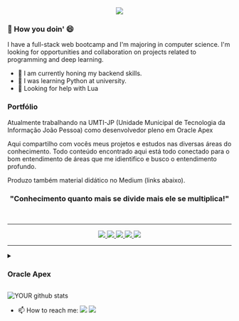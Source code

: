<div align="center">
<img src="https://user-images.githubusercontent.com/117988335/235032522-1da6f9e3-6353-4a2e-a146-c7205a106d04.png">
</div>


### 👋 How you doin' 😄
I have a full-stack web bootcamp and I'm majoring in computer science. I'm looking for opportunities and collaboration on projects related to programming and deep learning.

- 🔭 I am currently honing my backend skills.
- 🌱 I was learning Python at university.
- 🤔 Looking for help with Lua

### Portfólio

Atualmente trabalhando na UMTI-JP (Unidade Municipal de Tecnologia da Informação João Pessoa) como desenvolvedor pleno em Oracle Apex


Aqui compartilho com vocês meus projetos e estudos nas diversas áreas do conhecimento. 
Todo conteúdo encontrado aqui está todo conectado para o bom entendimento de áreas que me idientifico e busco o entendimento profundo. 

Produzo também material didático no Medium (links abaixo).


<h3 align="center">"Conhecimento quanto mais se divide mais ele se multiplica!"</h3>
<br>
<!----------------------------------------------- BOTOES DE LINKS --------------------------------------------->
<hr>
<div align="center">
<!--   <a href="https://www.youtube.com/@dsa_science">
    <img src="https://img.shields.io/badge/YouTube-FF0000?style=for-the-badge&logo=youtube&logoColor=white">
  </a> -->
  <a href="https://medium.com/@allanrgc">
    <img src="https://img.shields.io/badge/Medium-12100E?style=for-the-badge&logo=medium&logoColor=white">
  </a>
  <a href="https://www.linkedin.com/in/allanrgc/">
    <img src="https://img.shields.io/badge/LinkedIn-0077B5?style=for-the-badge&logo=linkedin&logoColor=white">
  </a>
  <a href="https://www.instagram.com/allanrgc/">
    <img src="https://img.shields.io/badge/Instagram-E4405F?style=for-the-badge&logo=instagram&logoColor=white">
  </a>
  <a href="https://contate.me/+5583999978854">
    <img src="https://img.shields.io/badge/WhatsApp-25D366?style=for-the-badge&logo=whatsapp&logoColor=white">
  </a>
  <a href="mailto:allanrgc@gmail.com">
    <img src="https://img.shields.io/badge/Gmail-D14836?style=for-the-badge&logo=gmail&logoColor=white">
  </a>
</div>
<hr>

<!------------------------------------------------SUMARIO PYTHON --------------------------------------------->
<details>
  <summary> <h3>Oracle Apex</h3> </summary>
  
  - [Oracle APEX](https://github.com/allanrgc/Oracle-Apex/blob/main/README.md)

  - [Projeto de formulário (Segurança pública)](https://github.com/allanrgc/Apex-Form-SEMUSB/blob/main/README.md)
  
  - [Projeto de gestão de equipamentos (Patrimônio)](https://github.com/allanrgc/Apex-Pat/edit/main/README.md)
  
</details>


![YOUR github stats](https://github-readme-stats.vercel.app/api?username=allanrgc)


- 📫 How to reach me:
[<img src="https://img.shields.io/badge/linkedin-%230077B5.svg?&style=for-the-badge&logo=linkedin&logoColor=white" />](https://www.linkedin.com/in/allanrgc/) [<img src = "https://img.shields.io/badge/instagram-%23E4405F.svg?&style=for-the-badge&logo=instagram&logoColor=white">](https://www.instagram.com/allanrgc/)
